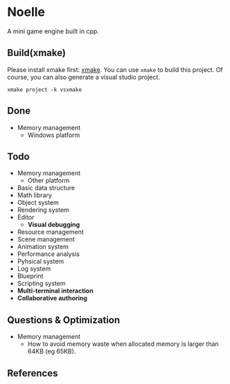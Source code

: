 # Noelle
A mini game engine built in cpp.

## Build(xmake)
Please install xmake first: [xmake](https://github.com/xmake-io/xmake). You can use `xmake` to build this project. Of course, you can also generate a visual studio project. 

```
xmake project -k vsxmake
```
## Done
- Memory management
    - Windows platform

## Todo
- Memory management
    - Other platform
- Basic data structure
- Math library
- Object system
- Rendering system
- Editor
    - **Visual debugging**
- Resource management
- Scene management
- Animation system
- Performance analysis
- Pyhsical system
- Log system
- Blueprint
- Scripting system
- **Multi-terminal interaction**
- **Collaborative authoring**

## Questions & Optimization
- Memory management
    - How to avoid memory waste when allocated memory is larger than 64KB (eg 65KB).

## References